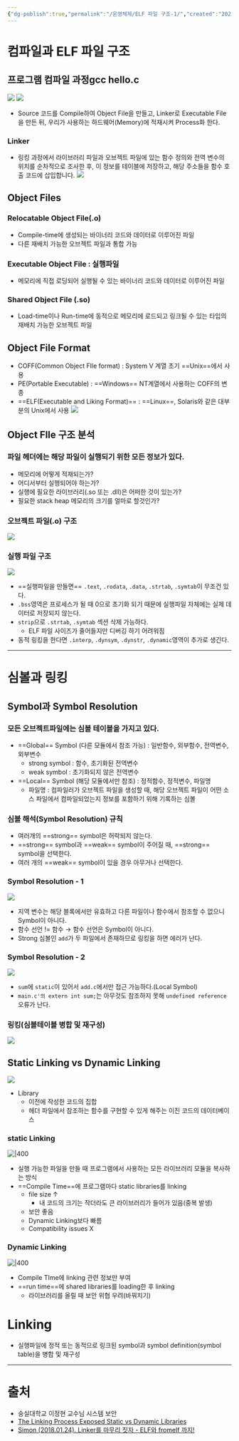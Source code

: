 ```yaml
---
{"dg-publish":true,"permalink":"/운영체제/ELF 파일 구조-1/","created":"2025-02-17T13:10:46.756+09:00"}
---
```


# 컴파일과 ELF 파일 구조
## 프로그램 컴파일 과정gcc hello.c
![](https://i.imgur.com/vPLWJXc.png)
![](https://i.imgur.com/uNDAh5L.png)
- Source 코드를 Compile하여 Object File을 만들고, Linker로 Executable File을 만든 뒤, 우리가 사용하는 하드웨어(Memory)에 적재시켜 Process화 한다.
### Linker
- 링킹 과정에서 라이브러리 파일과 오브젝트 파일에 있는 함수 정의와 전역 변수의 위치를 순차적으로 조사한 후, 이 정보를 테이블에 저장하고, 해당 주소들을 함수 호출 코드에 삽입합니다.
  ![](https://i.imgur.com/lc3hdrw.png)
## Object Files
### Relocatable Object File(.o)
- Compile-time에 생성되는 바이너리 코드와 데이터로 이루어진 파일
- 다른 재배치 가능한 오브젝트 파일과 통합 가능
### Executable Object File : 실행파일
- 메모리에 직접 로딩되어 실행될 수 있는 바이너리 코드와 데이터로 이루어진 파일
### Shared Object File (.so)
- Load-time이나 Run-time에 동적으로 메모리에 로드되고 링크될 수 있는 타입의 재배치 가능한 오브젝트 파일
## Object File Format
- COFF(Common Object FIle format) : System V 계열 초기 ==Unix==에서 사용
- PE(Portable Executable) : ==Windows== NT계열에서 사용하는 COFF의 변종
- ==ELF(Executable and Liking Format)== : ==Linux==, Solaris와 같은 대부분의 Unix에서 사용
  ![](https://i.imgur.com/Kpt19mY.png)
## Object FIle 구조 분석
### 파일 헤더에는 해당 파일이 실행되기 위한 모든 정보가 있다.
- 메모리에 어떻게 적재되는가? 
- 어디서부터 실행되어야 하는가? 
- 실행에 필요한 라이브러리(.so 또는 .dll)은 어떠한 것이 있는가? 
- 필요한 stack heap 메모리의 크기를 얼마로 할것인가?
### 오브젝트 파일(.o) 구조
![](https://i.imgur.com/LXw2Uo1.png)
### 실행 파일 구조
![](https://i.imgur.com/RSxzUPh.png)
- ==실행파일을 만들면== `.text`, `.rodata`, `.data`, `.strtab`, `.symtab`이 무조건 있다.
- `.bss`영역은 프로세스가 될 때 0으로 초기화 되기 때문에 실행파일 자체에는 실제 데이터로 저장되지 않는다.
- `strip`으로 `.strtab`, `.symtab` 섹션 삭제 가능하다.
	- ELF 파일 사이즈가 줄어들지만 디버깅 하기 어려워짐
- 동적 링킹을 한다면 `.interp`, `.dynsym`, `.dynstr`,  `.dynamic`영역이 추가로 생긴다.
---
# 심볼과 링킹
## Symbol과 Symbol Resolution
### 모든 오브젝트파일에는 심볼 테이블을 가지고 있다.
- ==Global== Symbol (다른 모듈에서 참조 가능) : 일반함수, 외부함수, 전역변수, 외부변수
	- strong symbol : 함수, 초기화된 전역변수
	- weak symbol : 초기화되지 않은 전역변수
- ==Local== Symbol (해당 모듈에서만 참조) : 정적함수, 정적변수, 파일명
	- 파일명 : 컴파일러가 오브젝트 파일을 생성할 때, 해당 오브젝트 파일이 어떤 소스 파일에서 컴파일되었는지 정보를 포함하기 위해 기록하는 심볼
### 심볼 해석(Symbol Resolution) 규칙
- 여러개의 ==strong== symbol은 허락되지 않는다.
- ==strong== symbol과 ==weak== symbol이 주어질 때, ==strong== symbol을 선택한다.
- 여러 개의 ==weak== symbol이 있을 경우 아무거나 선택한다.
### Symbol Resolution - 1
![](https://i.imgur.com/L6xKOUZ.png)
- 지역 변수는 해당 블록에서만 유효하고 다른 파일이나 함수에서 참조할 수 없으니 Symbol이 아니다.
- 함수 선언 != 함수 → 함수 선언은 Symbol이 아니다.
- Strong 심볼인 `add`가 두 파일에서 존재하므로 링킹을 하면 에러가 난다.
### Symbol Resolution - 2
![](https://i.imgur.com/4YNy4vE.png)
- `sum`에 `static`이 있어서 `add.c`에서만 접근 가능하다.(Local Symbol)
- `main.c'의 extern int sum;`는 아무것도 참조하지 못해 `undefined reference` 오류가 난다.
### 링킹(심볼테이블 병합 및 재구성)
![](https://i.imgur.com/syVdVAS.png)
## Static Linking vs Dynamic Linking
![](https://i.imgur.com/ue6x92V.png)
- Library
	- 이전에 작성한 코드의 집합
	- 헤더 파일에서 참조하는 함수를 구현할 수 있게 해주는 이진 코드의 데이터베이스
### static Linking
![|400](https://i.imgur.com/rXd9CfZ.png)
- 실행 가능한 파일을 만들 때 프로그램에서 사용하는 모든 라이브러리 모듈을 복사하는 방식
- ==Compile Time==에 프로그램마다 static libraries를 linking
	- file size ↑
		- 내 코드의 크기는 작더라도 큰 라이브러리가 들어가 있음(중복 발생)
	- 보안 좋음
	- Dynamic Linking보다 빠름
	- Compatibility issues X
### Dynamic Linking
![|400](https://i.imgur.com/QMOFBSJ.png)
- Compile TIme에 linking 관련 정보만 부여
- ==run time==에 shared libraries를 loading한 후 linking
	- 라이브러리를 올릴 때 보안 위협 우려(바꿔치기)
# Linking
- 실행파일에 정적 또는 동적으로 링크된 symbol과 symbol definition(symbol table)을 병합 및 재구성
---
# 출처
- 숭실대학교 이정현 교수님 시스템 보안
- [The Linking Process Exposed Static vs Dynamic Libraries](https://medium.com/@dkwok94/the-linking-process-exposed-static-vs-dynamic-libraries-977e92139b5f)
- [Simon (2018.01.24). Linker를 마무리 짓자 - ELF와 fromelf 까지!](https://blog.naver.com/poloamerica/221192585902)